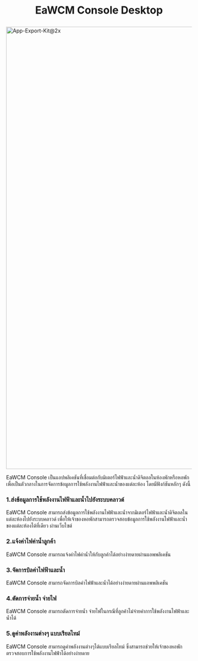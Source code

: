# <p align="center">EaWCM Console Desktop</p>
 <img width="1200" alt="App-Export-Kit@2x" src="https://user-images.githubusercontent.com/127929360/232207751-555abd66-ffd2-409e-b3f8-95048295117e.png">

EaWCM Console เป็นแอปพลิเคชันที่เชื่อมต่อกับมิเตอร์ไฟฟ้าและน้ำดิจิตอลในห้องพักหรือหอพัก เพื่อเป็นตัวกลางในการจัดการข้อมูลการใช้พลังงานไฟฟ้าและน้ำของแต่ละห้อง โดยมีฟังก์ชันหลักๆ ดังนี้

### 1.ส่งข้อมูลการใช้พลังงานไฟฟ้าและน้ำไปยังระบบคลาวด์
EaWCM Console สามารถส่งข้อมูลการใช้พลังงานไฟฟ้าและน้ำจากมิเตอร์ไฟฟ้าและน้ำดิจิตอลในแต่ละห้องไปยังระบบคลาวด์ เพื่อให้เจ้าของหอพักสามารถตรวจสอบข้อมูลการใช้พลังงานไฟฟ้าและน้ำของแต่ละห้องได้ที่เดียว ผ่านเว็บไซต์

### 2.แจ้งค่าไฟค่าน้ำลูกค้า
EaWCM Console สามารถแจ้งค่าไฟค่าน้ำให้กับลูกค้าได้อย่างง่ายดายผ่านแอพพลิเคชัน

### 3.จัดการบิลค่าไฟฟ้าและน้ำ
EaWCM Console สามารถจัดการบิลค่าไฟฟ้าและน้ำได้อย่างง่ายดายผ่านแอพพลิเคชัน

### 4.ตัดการจ่ายน้ำ จ่ายไฟ
EaWCM Console สามารถตัดการจ่ายน้ำ จ่ายไฟในกรณีที่ลูกค้าไม่จ่ายค่าการใช้พลังงานไฟฟ้าและน้ำได้

### 5.ดูค่าพลังงานต่างๆ แบบเรียลไทม์
EaWCM Console สามารถดูค่าพลังงานต่างๆได้แบบเรียลไทม์ ซึ่งสามารถช่วยให้เจ้าของหอพักตรวจสอบการใช้พลังงานไฟฟ้าได้อย่างง่ายดาย
